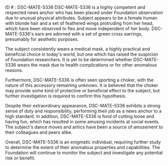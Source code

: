 ID # : DSC-MATE-5336
DSC-MATE-5336 is a highly competent and respected news anchor who has been placed under Foundation observation due to unusual physical attributes. Subject appears to be a female human with blonde hair and a set of feathered wings protruding from her head, which have been observed to flex and move independent of her body. DSC-MATE-5336's ears are adorned with a set of green cross earrings, presumably for aesthetic purposes.

The subject consistently wears a medical mask, a highly practical and beneficial choice in today's world, but one which has raised the suspicion of Foundation researchers. It is yet to be determined whether DSC-MATE-5336 wears the mask due to health complications or for other anomalous reasons.

Furthermore, DSC-MATE-5336 is often seen sporting a choker, with the nature of this accessory remaining unknown. It is believed that the choker may provide some kind of protective or beneficial effect to the subject, but further investigation is required to confirm this hypothesis.

Despite their extraordinary appearance, DSC-MATE-5336 exhibits a strong sense of duty and responsibility, performing their job as a news anchor to a high standard. In addition, DSC-MATE-5336 is fond of cutting loose and having fun, which has resulted in some amusing incidents at social events. The subject's dance moves and antics have been a source of amusement to their colleagues and peers alike.

Overall, DSC-MATE-5336 is an enigmatic individual, requiring further study to determine the extent of their anomalous properties and capabilities. The Foundation will continue to monitor the subject and investigate any potential risk or benefit.